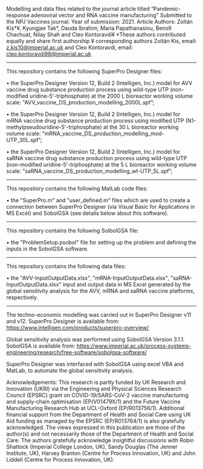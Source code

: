 Modelling and data files related to the journal article titled “Pandemic-response adenoviral vector and RNA vaccine manufacturing” Submitted to the NPJ Vaccines journal. Year of submission: 2021. Article Authors: Zoltán Kis*¥, Kyungjae Tak*, Dauda Ibrahim, Maria Papathanasiou, Benoît Chachuat, Nilay Shah and Cleo Kontoravdi¥ 
*These authors contributed equally and share first authorship
¥ corresponding authors Zoltán Kis, email: z.kis10@imperial.ac.uk and Cleo Kontoravdi, email: cleo.kontoravdi98@imperial.ac.uk 


---------------------------------------------------------------------------------------------------------------------------------------------------------------------------
This repository contains the following SuperPro Designer files:

• the SuperPro Designer Version 12, Build 2 (Intelligen, Inc.) model for AVV vaccine drug substance production process using wild-type UTP (non-modified uridine-5'-triphosphate) at the 2000 L bioreactor working volume scale: "AVV_vaccine_DS_production_modelling_2000L.spf”;

• the SuperPro Designer Version 12, Build 2 (Intelligen, Inc.) model for mRNA vaccine drug substance production process using modified UTP (N1-methylpseudouridine-5'-triphosphate) at the 30 L bioreactor working volume scale: "mRNA_vaccine_DS_production_modelling_mod-UTP_30L.spf”;

• the SuperPro Designer Version 12, Build 2 (Intelligen, Inc.) model for saRNA vaccine drug substance production process using wild-type UTP (non-modified uridine-5'-triphosphate) at the 5 L bioreactor working volume scale: "saRNA_vaccine_DS_production_modelling_wt-UTP_5L.spf”;



---------------------------------------------------------------------------------------------------------------------------------------------------------------------------
This repository contains the following MatLab code files:

• the "SuperPro.m" and "user_defined.m" files which are used to create a connection between SuperPro Designer (via Visual Basic for Applications in MS Excel) and SobolGSA (see details below about this software). 


---------------------------------------------------------------------------------------------------------------------------------------------------------------------------
This repository contains the following SolbolGSA file:

• the "ProblemSetup.psobol" file for setting up the problem and defining the inputs in the SobolGSA software.


---------------------------------------------------------------------------------------------------------------------------------------------------------------------------
This repository contains the following data files:

• the "AVV-InputOutputData.xlsx", "mRNA-InputOutputData.xlsx", "saRNA-InputOutputData.xlsx" input and output data in MS Excel generated by the global sensitivity analysis for the AVV, mRNA and saRNA vaccine platforms, respectively.


---------------------------------------------------------------------------------------------------------------------------------------------------------------------------
The techno-economic modelling was carried out in SuperPro Designer v11 and v12. SuperPro Designer is available from:
https://www.intelligen.com/products/superpro-overview/

Global sensitivity analysis was performed using SobolGSA Version 3.1.1. SobolGSA is available from:
https://www.imperial.ac.uk/process-systems-engineering/research/free-software/sobolgsa-software/ 

SuperPro Designer was interfaced with SobolGSA using excel VBA and MatLab, to automate the global sensitivity analysis.

Acknowledgements: This research is partly funded by UK Research and Innovation (UKRI) via the Engineering and Physical Sciences Research Council (EPSRC) grant on COVID-19/SARS-CoV-2 vaccine manufacturing and supply-chain optimisation (EP/V01479X/1) and the Future Vaccine Manufacturing Research Hub at UCL-Oxford (EP/R013756/1). Additional financial support from the Department of Health and Social Care using UK Aid funding as managed by the EPSRC (EP/R013764/1) is also gratefully acknowledged. The views expressed in this publication are those of the author(s) and not necessarily those of the Department of Health and Social Care. The authors gratefully acknowledge insightful discussions with Robin Shattock (Imperial College London, UK), Sandy Douglas (The Jenner Institute, UK), Harvey Branton (Centre for Process Innovation, UK) and John Liddell (Centre for Process Innovation, UK).
